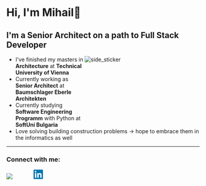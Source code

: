 # Hi, I'm Mihail👋 

## I'm a Senior Architect on a path to Full Stack Developer

<img align="right" width=300px height=160px alt="side_sticker" src="https://media1.giphy.com/media/v1.Y2lkPTc5MGI3NjExZHA4MmVkMGN2dmkxaHFtY2gxejVhYXFzNXdraGF4ejBtNTR1OXNwbSZlcD12MV9pbnRlcm5hbF9naWZfYnlfaWQmY3Q9Zw/Nx0rz3jtxtEre/giphy.gif" />

- I've finished my masters in **Architecture** at **Technical University of Vienna**
- Currently working as **Senior Architect** at **Baumschlager Eberle Architekten**
- Currently studying **Software Engineering Programm** with Python
at **SoftUni Bulgaria**
- Love solving building construction problems -> hope to embrace them in the informatics as well

---

### Connect with me:

[<img src="https://cdn2.iconfinder.com/data/icons/social-media-2285/512/1_Instagram_colored_svg_1-512.png" width="26px" style="padding-right:50px">](https://www.instagram.com/mihail.karakolev/?hl=bg)
[<img src="https://github.com/devicons/devicon/blob/v2.14.0/icons/linkedin/linkedin-original.svg" width="26px">](https://www.linkedin.com/in/mihail-karakolev-7798691a2/)

<!---
mihail-karakolev/mihail-karakolev is a ✨ special ✨ repository because its `README.md` (this file) appears on your GitHub profile.
You can click the Preview link to take a look at your changes.
--->

